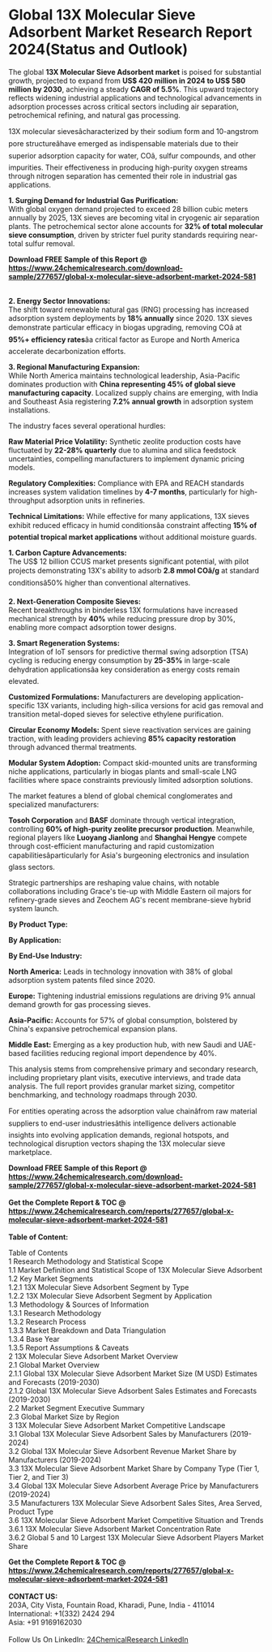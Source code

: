 <h1>Global 13X Molecular Sieve Adsorbent Market Research Report 2024(Status and Outlook)</h1><p>The global <strong>13X Molecular Sieve Adsorbent market</strong> is poised for substantial growth, projected to expand from <strong>US$ 420 million in 2024 to US$ 580 million by 2030</strong>, achieving a steady <strong>CAGR of 5.5%</strong>. This upward trajectory reflects widening industrial applications and technological advancements in adsorption processes across critical sectors including air separation, petrochemical refining, and natural gas processing.</p><p>13X molecular sievesâcharacterized by their sodium form and 10-angstrom pore structureâhave emerged as indispensable materials due to their superior adsorption capacity for water, COâ, sulfur compounds, and other impurities. Their effectiveness in producing high-purity oxygen streams through nitrogen separation has cemented their role in industrial gas applications.</p><p><strong>1. Surging Demand for Industrial Gas Purification:</strong><br>
With global oxygen demand projected to exceed 28 billion cubic meters annually by 2025, 13X sieves are becoming vital in cryogenic air separation plants. The petrochemical sector alone accounts for <strong>32% of total molecular sieve consumption</strong>, driven by stricter fuel purity standards requiring near-total sulfur removal.</p><div><b>Download FREE Sample of this Report @ 
            <a href="https://www.24chemicalresearch.com/download-sample/277657/global-x-molecular-sieve-adsorbent-market-2024-581">
            https://www.24chemicalresearch.com/download-sample/277657/global-x-molecular-sieve-adsorbent-market-2024-581</a></b></div><br><p><strong>2. Energy Sector Innovations:</strong><br>
The shift toward renewable natural gas (RNG) processing has increased adsorption system deployments by <strong>18% annually</strong> since 2020. 13X sieves demonstrate particular efficacy in biogas upgrading, removing COâ at <strong>95%+ efficiency rates</strong>âa critical factor as Europe and North America accelerate decarbonization efforts.</p><p><strong>3. Regional Manufacturing Expansion:</strong><br>
While North America maintains technological leadership, Asia-Pacific dominates production with <strong>China representing 45% of global sieve manufacturing capacity</strong>. Localized supply chains are emerging, with India and Southeast Asia registering <strong>7.2% annual growth</strong> in adsorption system installations.</p><p>The industry faces several operational hurdles:</p><p><strong>Raw Material Price Volatility:</strong> Synthetic zeolite production costs have fluctuated by <strong>22-28% quarterly</strong> due to alumina and silica feedstock uncertainties, compelling manufacturers to implement dynamic pricing models.</p><p><strong>Regulatory Complexities:</strong> Compliance with EPA and REACH standards increases system validation timelines by <strong>4-7 months</strong>, particularly for high-throughput adsorption units in refineries.</p><p><strong>Technical Limitations:</strong> While effective for many applications, 13X sieves exhibit reduced efficacy in humid conditionsâa constraint affecting <strong>15% of potential tropical market applications</strong> without additional moisture guards.</p><p><strong>1. Carbon Capture Advancements:</strong><br>
The US$ 12 billion CCUS market presents significant potential, with pilot projects demonstrating 13X's ability to adsorb <strong>2.8 mmol COâ/g</strong> at standard conditionsâ50% higher than conventional alternatives.</p><p><strong>2. Next-Generation Composite Sieves:</strong><br>
Recent breakthroughs in binderless 13X formulations have increased mechanical strength by <strong>40%</strong> while reducing pressure drop by 30%, enabling more compact adsorption tower designs.</p><p><strong>3. Smart Regeneration Systems:</strong><br>
Integration of IoT sensors for predictive thermal swing adsorption (TSA) cycling is reducing energy consumption by <strong>25-35%</strong> in large-scale dehydration applicationsâa key consideration as energy costs remain elevated.</p><p><strong>Customized Formulations:</strong> Manufacturers are developing application-specific 13X variants, including high-silica versions for acid gas removal and transition metal-doped sieves for selective ethylene purification.</p><p><strong>Circular Economy Models:</strong> Spent sieve reactivation services are gaining traction, with leading providers achieving <strong>85% capacity restoration</strong> through advanced thermal treatments.</p><p><strong>Modular System Adoption:</strong> Compact skid-mounted units are transforming niche applications, particularly in biogas plants and small-scale LNG facilities where space constraints previously limited adsorption solutions.</p><p>The market features a blend of global chemical conglomerates and specialized manufacturers:</p><p><strong>Tosoh Corporation</strong> and <strong>BASF</strong> dominate through vertical integration, controlling <strong>60% of high-purity zeolite precursor production</strong>. Meanwhile, regional players like <strong>Luoyang Jianlong</strong> and <strong>Shanghai Hengye</strong> compete through cost-efficient manufacturing and rapid customization capabilitiesâparticularly for Asia's burgeoning electronics and insulation glass sectors.</p><p>Strategic partnerships are reshaping value chains, with notable collaborations including Grace's tie-up with Middle Eastern oil majors for refinery-grade sieves and Zeochem AG's recent membrane-sieve hybrid system launch.</p><p><strong>By Product Type:</strong></p><p><strong>By Application:</strong></p><p><strong>By End-Use Industry:</strong></p><p><strong>North America:</strong> Leads in technology innovation with 38% of global adsorption system patents filed since 2020.</p><p><strong>Europe:</strong> Tightening industrial emissions regulations are driving 9% annual demand growth for gas processing sieves.</p><p><strong>Asia-Pacific:</strong> Accounts for 57% of global consumption, bolstered by China's expansive petrochemical expansion plans.</p><p><strong>Middle East:</strong> Emerging as a key production hub, with new Saudi and UAE-based facilities reducing regional import dependence by 40%.</p><p>This analysis stems from comprehensive primary and secondary research, including proprietary plant visits, executive interviews, and trade data analysis. The full report provides granular market sizing, competitor benchmarking, and technology roadmaps through 2030.</p><p>For entities operating across the adsorption value chainâfrom raw material suppliers to end-user industriesâthis intelligence delivers actionable insights into evolving application demands, regional hotspots, and technological disruption vectors shaping the 13X molecular sieve marketplace.</p><div><b>Download FREE Sample of this Report @ 
            <a href="https://www.24chemicalresearch.com/download-sample/277657/global-x-molecular-sieve-adsorbent-market-2024-581">
            https://www.24chemicalresearch.com/download-sample/277657/global-x-molecular-sieve-adsorbent-market-2024-581</a></b></div><br><div><b>Get the Complete Report & TOC @ 
            <a href="https://www.24chemicalresearch.com/reports/277657/global-x-molecular-sieve-adsorbent-market-2024-581">
            https://www.24chemicalresearch.com/reports/277657/global-x-molecular-sieve-adsorbent-market-2024-581</a></b></div><br>
            <b>Table of Content:</b><p>Table of Contents<br />
1 Research Methodology and Statistical Scope<br />
1.1 Market Definition and Statistical Scope of 13X Molecular Sieve Adsorbent<br />
1.2 Key Market Segments<br />
1.2.1 13X Molecular Sieve Adsorbent Segment by Type<br />
1.2.2 13X Molecular Sieve Adsorbent Segment by Application<br />
1.3 Methodology & Sources of Information<br />
1.3.1 Research Methodology<br />
1.3.2 Research Process<br />
1.3.3 Market Breakdown and Data Triangulation<br />
1.3.4 Base Year<br />
1.3.5 Report Assumptions & Caveats<br />
2 13X Molecular Sieve Adsorbent Market Overview<br />
2.1 Global Market Overview<br />
2.1.1 Global 13X Molecular Sieve Adsorbent Market Size (M USD) Estimates and Forecasts (2019-2030)<br />
2.1.2 Global 13X Molecular Sieve Adsorbent Sales Estimates and Forecasts (2019-2030)<br />
2.2 Market Segment Executive Summary<br />
2.3 Global Market Size by Region<br />
3 13X Molecular Sieve Adsorbent Market Competitive Landscape<br />
3.1 Global 13X Molecular Sieve Adsorbent Sales by Manufacturers (2019-2024)<br />
3.2 Global 13X Molecular Sieve Adsorbent Revenue Market Share by Manufacturers (2019-2024)<br />
3.3 13X Molecular Sieve Adsorbent Market Share by Company Type (Tier 1, Tier 2, and Tier 3)<br />
3.4 Global 13X Molecular Sieve Adsorbent Average Price by Manufacturers (2019-2024)<br />
3.5 Manufacturers 13X Molecular Sieve Adsorbent Sales Sites, Area Served, Product Type<br />
3.6 13X Molecular Sieve Adsorbent Market Competitive Situation and Trends<br />
3.6.1 13X Molecular Sieve Adsorbent Market Concentration Rate<br />
3.6.2 Global 5 and 10 Largest 13X Molecular Sieve Adsorbent Players Market Share </p><div><b>Get the Complete Report & TOC @ 
            <a href="https://www.24chemicalresearch.com/reports/277657/global-x-molecular-sieve-adsorbent-market-2024-581">
            https://www.24chemicalresearch.com/reports/277657/global-x-molecular-sieve-adsorbent-market-2024-581</a></b></div><br><b>CONTACT US:</b><br>
            203A, City Vista, Fountain Road, Kharadi, Pune, India - 411014<br>
            International: +1(332) 2424 294<br>
            Asia: +91 9169162030 <br><br>
            Follow Us On LinkedIn: <a href="https://www.linkedin.com/company/24chemicalresearch/">24ChemicalResearch LinkedIn</a>